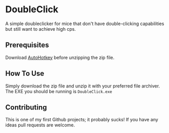 # DoubleClick

A simple doubleclicker for mice that don't have double-clicking capabilities but still want to achieve high cps.

## Prerequisites

Download [AutoHotkey](https://www.autohotkey.com/) before unzipping the zip file.

## How To Use

Simply download the zip file and unzip it with your preferred file archiver. The EXE you should be running is `DoubleClick.exe`

## Contributing
This is one of my first Github projects; it probably sucks! If you have any ideas pull requests are welcome.